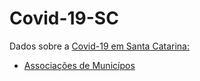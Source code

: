 # Covid-19-SC
Dados sobre a [Covid-19 em Santa Catarina:](http://www.coronavirus.sc.gov.br/boletins/)

* [Associações de Municípos](https://guia.fecam.org.br/filtro?categorias%5BAssocia%C3%A7%C3%B5es+de+Munic%C3%ADpios+-+SC%5D=1)
